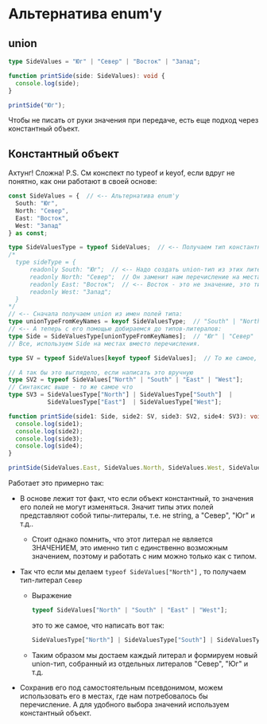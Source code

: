 # Альтернатива enum'у

## union

```typescript
type SideValues = "Юг" | "Север" | "Восток" | "Запад";

function printSide(side: SideValues): void {
  console.log(side);
}

printSide("Юг");
```

Чтобы не писать от руки значения при передаче, есть еще подход через константный объект.

## Константный объект

Ахтунг! Сложна! P.S. См конспект по typeof и keyof, если вдруг не понятно, как они работают в своей основе:

```typescript
const SideValues = {  // <-- Альтернатива enum'у
  South: "Юг",
  North: "Север",
  East: "Восток",
  West: "Запад"
} as const;

type SideValuesType = typeof SideValues;  // <-- Получаем тип константного объекта.
/*
  type sideType = {
      readonly South: "Юг";  // <-- Надо создать union-тип из этих литералов (Юг, Север и т.д.)
      readonly North: "Север";  // Он заменит нам перечисление на местах.
      readonly East: "Восток";  // <-- Восток - это не значение, это тип-литерал!
      readonly West: "Запад";
  }
*/
// <-- Сначала получаем union из имен полей типа:
type unionTypeFromKeyNames = keyof SideValuesType;  // "South" | "North" | "East" | "West"
// <-- А теперь с его помощью добираемся до типов-литералов:
type Side = SideValuesType[unionTypeFromKeyNames];  // "Юг" | "Север" | "Восток" | "Запад"
// Все, используем Side на местах вместо перечисления.

type SV = typeof SideValues[keyof typeof SideValues];  // То же самое, только в одну строчку.

// А так бы это выглядело, если написать это вручную
type SV2 = typeof SideValues["North" | "South" | "East" | "West"];
// Синтаксис выше - то же самое что
type SV3 = SideValuesType["North"] | SideValuesType["South"]  |
           SideValuesType["East"]  | SideValuesType["West"];

function printSide(side1: Side, side2: SV, side3: SV2, side4: SV3): void {
  console.log(side1);
  console.log(side2);
  console.log(side3);
  console.log(side4);
}

printSide(SideValues.East, SideValues.North, SideValues.West, SideValues.South);
```

Работает это примерно так:

* В основе лежит тот факт, что если объект константный, то значения его полей не могут изменяться. Значит типы этих полей представляют собой типы-литералы, т.е. не string, а "Север", "Юг" и т.д..

  * Стоит однако помнить, что этот литерал не является ЗНАЧЕНИЕМ, это именно тип с единственно возможным значением, поэтому и работать с ним можно только как с типом.

* Так что если мы делаем `typeof SideValues["North"]` , то получаем тип-литерал `Север`

  * Выражение

    ```typescript
    typeof SideValues["North" | "South" | "East" | "West"];
    ```

    это то же самое, что написать вот так:

    ```typescript
    SideValuesType["North"] | SideValuesType["South"] | SideValuesType["East"]  | SideValuesType["West"];
    ```

  * Таким образом мы достаем каждый литерал и формируем новый union-тип, собранный из отдельных литералов "Север", "Юг" и т.д.

* Сохранив его под самостоятельным псевдонимом, можем использовать его в местах, где нам потребовалось бы перечисление. А для удобного выбора значений используем константный объект.





